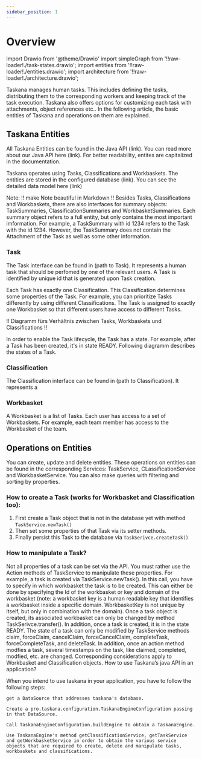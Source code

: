 ```yaml
---
sidebar_position: 1
---
```


# Overview

import Drawio from '@theme/Drawio'
import simpleGraph from '!!raw-loader!./task-states.drawio';
import entities from '!!raw-loader!./entities.drawio';
import architecture from '!!raw-loader!./architecture.drawio';

Taskana manages human tasks. This includes defining the tasks, distributing them to the corresponding workers and keeping track of the task execution. Taskana also offers options for customizing each task with attachments, object references etc.. In the following article, the basic entities of Taskana and operations on them are explained. 

<Drawio content={architecture} />

## Taskana Entities
All Taskana Entities can be found in the Java API (link). You can read more about our Java API here (link). For better readability, entites are capitalized in the documentation. 

Taskana operates using Tasks, Classifications and Workbaskets. The entities are stored in the configured database (link). You can see the detailed data model here (link)

<Drawio content={entities} />


Note: !! make Note beautiful in Markdown !! Besides Tasks, Classifications and Workbaskets, there are also interfaces for summary objects: TaskSummaries, ClassificationSummaries and WorkbasketSummaries. Each summary object refers to a full entity, but only contains the most important imformation. For example, a TaskSummary with id 1234 refers to the Task with the id 1234. However, the TaskSummary does not contain the Attachment of the Task as well as some other information.

### Task

The Task interface can be found in (path to Task). It represents a human task that should be perfomed by one of the relevant users. A Task is identified by unique id that is generated upon Task creation. 

Each Task has exactly one Classification. This Classification determines some properties of the Task. For example, you can prioritize Tasks differently by using different Classifications. The Task is assigned to exactly one Workbasket so that different users have access to different Tasks. 

!! Diagramm fürs Verhältnis zwischen Tasks, Workbaskets und Classifications !! 

In order to enable the Task lifecycle, the Task has a state. For example, after a Task has been created, it's in state READY. Following diagramm describes the states of a Task.  

<Drawio content={simpleGraph} />


### Classification

The Classification interface can be found in (path to Classification). It represents a 

### Workbasket

A Workbasket is a list of Tasks. Each user has access to a set of Workbaskets. For example, each team member has access to the Workbasket of the team. 

## Operations on Entities
You can create, update and delete entities. These operations on entities can be found in the corresponding Services: TaskService, CLassificationService and WorkbasketService. You can also make queries with filtering and sorting by properties.  

### How to create a Task (works for Workbasket and Classification too): 
1. First create a Task object that is not in the database yet with method 
    ```TaskService.newTask()```
2. Then set some properties of that Task via its setter methods.
3. Finally persist this Task to the database via ```TaskSerivce.createTask()```

### How to manipulate a Task?


Not all properties of a task can be set via the API. You must rather use the Action methods of TaskService to manipulate these properties.
For example, a task is created via TaskService.newTask(). In this call, you have to specify in which workbasket the task is to be created. This can either be done by specifying the Id of the workbasket or key and domain of the workbasket (note: a workbasket key is a human readable key that identifies a workbasket inside a specific domain. WorkbasketKey is not unique by itself, but only in combination with the domain).
Once a task object is created, its associated workbasket can only be changed by method TaskSerivce.transfer().
In addition, once a task is created, it is in the state READY. The state of a task can only be modified by TaskService methods claim, forceClaim, cancelClaim, forceCancelClaim, completeTask, forceCompleteTask, and deleteTask.
In addition, once an action method modfies a task, several timestamps on the task, like claimed, completed, modfied, etc. are changed.
Corresponding considerations apply to Workbasket and Classification objects.
How to use Taskana’s java API in an application?

 

When you intend to use taskana in your application, you have to follow the following steps:

    get a DataSource that addresses taskana's database.

    Create a pro.taskana.configuration.TaskanaEngineConfiguration passing in that DataSource.

    Call TaskanaEngineConfiguration.buildEngine to obtain a TaskanaEngine.

    Use TaskanaEngine's method getClassificationService, getTaskService and getWorkbasketService in order to obtain the various service objects that are required to create, delete and manipulate tasks, workbaskets and classifications.

